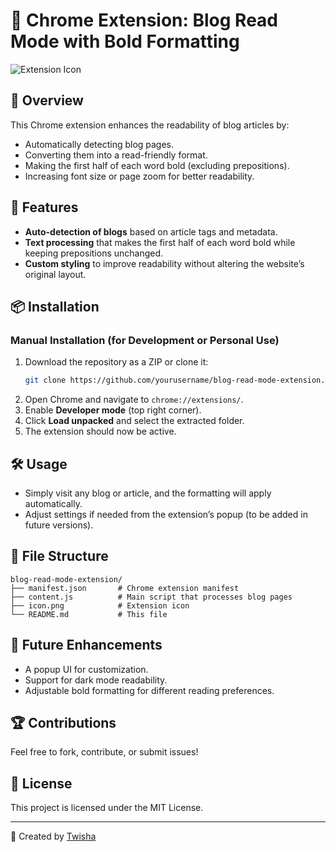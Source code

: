# 📖 Chrome Extension: Blog Read Mode with Bold Formatting

![Extension Icon](icon.png)

## 📝 Overview
This Chrome extension enhances the readability of blog articles by:
- Automatically detecting blog pages.
- Converting them into a read-friendly format.
- Making the first half of each word bold (excluding prepositions).
- Increasing font size or page zoom for better readability.

## 🚀 Features
- **Auto-detection of blogs** based on article tags and metadata.
- **Text processing** that makes the first half of each word bold while keeping prepositions unchanged.
- **Custom styling** to improve readability without altering the website’s original layout.

## 📦 Installation
### Manual Installation (for Development or Personal Use)
1. Download the repository as a ZIP or clone it:
   ```sh
   git clone https://github.com/yourusername/blog-read-mode-extension.git
   ```
2. Open Chrome and navigate to `chrome://extensions/`.
3. Enable **Developer mode** (top right corner).
4. Click **Load unpacked** and select the extracted folder.
5. The extension should now be active.

## 🛠️ Usage
- Simply visit any blog or article, and the formatting will apply automatically.
- Adjust settings if needed from the extension’s popup (to be added in future versions).

## 📂 File Structure
```
blog-read-mode-extension/
├── manifest.json       # Chrome extension manifest
├── content.js          # Main script that processes blog pages
├── icon.png            # Extension icon
└── README.md           # This file
```

## 🌟 Future Enhancements
- A popup UI for customization.
- Support for dark mode readability.
- Adjustable bold formatting for different reading preferences.

## 🏆 Contributions
Feel free to fork, contribute, or submit issues!

## 📜 License
This project is licensed under the MIT License.

---
🔹 Created by [Twisha](https://github.com/t-veera)

